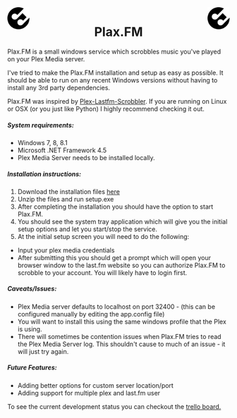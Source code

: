 <img src="https://github.com/shiitake/Plax.FM/blob/master/Plax.FM.png" width="50" height="50" align="left" />
<img src="https://github.com/shiitake/Plax.FM/blob/master/Plax.FM.png" width="50" height="50" align="right" />
<h1 align="center">Plax.FM</h1>

Plax.FM is a small windows service which scrobbles music you've played on your Plex Media server. 

I've tried to make the Plax.FM installation and setup as easy as possible. It should be able to run on any recent Windows versions without having to install any 3rd party dependencies. 

Plax.FM was inspired by [Plex-Lastfm-Scrobbler](https://github.com/jesseward/plex-lastfm-scrobbler). If you are running on Linux or OSX (or you just like Python) I highly recommend checking it out. 


##### System requirements: 
- Windows 7, 8, 8.1  
- Microsoft .NET Framework 4.5
- Plex Media Server needs to be installed locally.


##### Installation instructions:
1. Download the installation files [here](https://www.dropbox.com/s/fwuoinfror2sbd7/Plax.FM.zip?dl=0)
2. Unzip the files and run setup.exe
3. After completing the installation you should have the option to start Plax.FM.
4. You should see the system tray application which will give you the initial setup options and let you start/stop the service. 
5. At the initial setup screen you will need to do the following: 
  * Input your plex media credentials
  * After submitting this you should get a prompt which will open your browser window to the last.fm website so you can authorize Plax.FM to scrobble to your account. You will likely have to login first. 

##### Caveats/Issues: 
- Plex Media server defaults to localhost on port 32400 - (this can be configured manually by editing the app.config file)
- You will want to install this using the same windows profile that the Plex is using. 
- There will sometimes be contention issues when Plax.FM tries to read the Plex Media Server log. This shouldn't cause to much of an issue - it will just try again.


##### Future Features:
- Adding better options for custom server location/port
- Adding support for multiple plex and last.fm user

To see the current development status you can checkout the [trello board.](https://trello.com/b/zrBfd00v/plax-fm-development-board)

